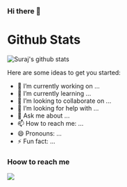### Hi there 👋


# Github Stats

![Suraj's github stats](https://github-readme-stats.vercel.app/api?username=AcidSuyash&show_icons=true&theme=radical)


Here are some ideas to get you started:

- 🔭 I’m currently working on ...
- 🌱 I’m currently learning ...
- 👯 I’m looking to collaborate on ...
- 🤔 I’m looking for help with ...
- 💬 Ask me about ...
- 📫 How to reach me: ...
- 😄 Pronouns: ...
- ⚡ Fun fact: ...
### Hoow to reach me
<img src="https://img.icons8.com/external-tal-revivo-color-tal-revivo/24/000000/external-linkedin-a-business-and-employment-oriented-service-mobile-app-logo-color-tal-revivo.png"/>
